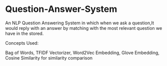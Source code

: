 # Question-Answer-System

An NLP Question Answering System in which when we ask a question,It would reply with an answer by matching with the most relevant question we have in the stored.

Concepts Used:

Bag of Words,
TFIDF Vectorizer,
Word2Vec Embedding,
Glove Embedding,
Cosine Similarity for similarity comparison
